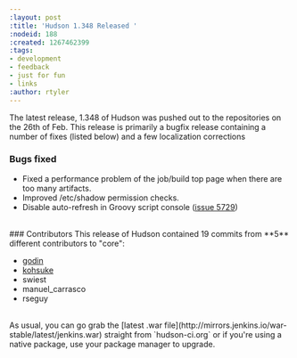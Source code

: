 ```yaml
---
:layout: post
:title: 'Hudson 1.348 Released '
:nodeid: 188
:created: 1267462399
:tags:
- development
- feedback
- just for fun
- links
:author: rtyler
---
```

The latest release, 1.348 of Hudson was pushed out to the repositories on the 26th of Feb. This release is primarily a bugfix release containing a number of fixes (listed below) and a few localization corrections

### Bugs fixed
<ul class=image>
  <li class=bug> Fixed a performance problem of the job/build top page when there are too many artifacts.
<li>Improved /etc/shadow permission checks.
<li>Disable auto-refresh in Groovy script console (<a href="https://issues.jenkins.io/browse/JENKINS-5729">issue 5729</a>)
</ul>


<br clear="all"/>
### Contributors
This release of Hudson contained 19 commits from **5** different contributors to "core":

* <a id="aptureLink_TgMtrwa0Sz" href="https://twitter.com/_godin_">godin</a>
* <a id="aptureLink_YaPunVjeFQ" href="https://twitter.com/kohsukekawa">kohsuke</a>
* swiest
* manuel_carrasco
* rseguy


<br clear="all"/>
As usual, you can go grab the [latest .war file](http://mirrors.jenkins.io/war-stable/latest/jenkins.war) straight from `hudson-ci.org` or if you're using a native package, use your package manager to upgrade.
